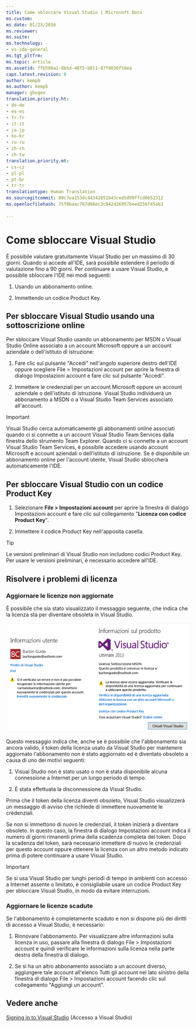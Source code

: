 ```yaml
---
title: Come sbloccare Visual Studio | Microsoft Docs
ms.custom: 
ms.date: 01/23/2016
ms.reviewer: 
ms.suite: 
ms.technology:
- vs-ide-general
ms.tgt_pltfrm: 
ms.topic: article
ms.assetid: ffb580a1-8b5d-48f5-b811-87f8036f50ea
caps.latest.revision: 8
author: kempb
ms.author: kempb
manager: ghogen
translation.priority.ht:
- de-de
- es-es
- fr-fr
- it-it
- ja-jp
- ko-kr
- ru-ru
- zh-cn
- zh-tw
translation.priority.mt:
- cs-cz
- pl-pl
- pt-br
- tr-tr
translationtype: Human Translation
ms.sourcegitcommit: 89c7ea153dc44342851b43ced5d99ffcd0b52312
ms.openlocfilehash: 75f0baac767d66ec3c942d26957beed256f45ab3

---
```

# <a name="how-to-unlock-visual-studio"></a>Come sbloccare Visual Studio
È possibile valutare gratuitamente Visual Studio per un massimo di 30 giorni. Quando si accede all'IDE, sarà possibile estendere il periodo di valutazione fino a 90 giorni. Per continuare a usare Visual Studio, è possibile sbloccare l'IDE nei modi seguenti:  
  
1.  Usando un abbonamento online.  
  
2.  Immettendo un codice Product Key.  
  
## <a name="to-unlock-visual-studio-using-an-online-subscription"></a>Per sbloccare Visual Studio usando una sottoscrizione online  
 Per sbloccare Visual Studio usando un abbonamento per MSDN o Visual Studio Online associato a un account Microsoft oppure a un account aziendale o dell'istituto di istruzione:  
  
1.  Fare clic sul pulsante "Accedi" nell'angolo superiore destro dell'IDE oppure scegliere File > Impostazioni account per aprire la finestra di dialogo Impostazioni account e fare clic sul pulsante "Accedi".  
  
2.  Immettere le credenziali per un account Microsoft oppure un account aziendale o dell'istituto di istruzione. Visual Studio individuerà un abbonamento a MSDN o a Visual Studio Team Services associato all'account.  
  
> [!IMPORTANT]
>  Visual Studio cerca automaticamente gli abbonamenti online associati quando ci si connette a un account Visual Studio Team Services dalla finestra dello strumento Team Explorer. Quando ci si connette a un account Visual Studio Team Services, è possibile accedere usando account Microsoft e account aziendali o dell'istituto di istruzione. Se è disponibile un abbonamento online per l'account utente, Visual Studio sbloccherà automaticamente l'IDE.  
  
## <a name="to-unlock-visual-studio-with-a-product-key"></a>Per sbloccare Visual Studio con un codice Product Key  
  
1.  Selezionare **File > Impostazioni account** per aprire la finestra di dialogo Impostazioni account e fare clic sul collegamento "**Licenza con codice Product Key**".  
  
2.  Immettere il codice Product Key nell'apposita casella.  
  
> [!TIP]
>  Le versioni preliminari di Visual Studio non includono codici  Product Key. Per usare le versioni preliminari, è necessario accedere all'IDE.  
  
## <a name="address-license-problem-states"></a>Risolvere i problemi di licenza  
  
### <a name="update-stale-licenses"></a>Aggiornare le licenze non aggiornate  
 È possibile che sia stato visualizzato il messaggio seguente, che indica che la licenza sta per diventare obsoleta in Visual Studio.  
  
 ![Finestra di dialogo Informazioni utente di Visual Studio](../ide/media/vs2013_userinfo.png "VS2013_UserInfo")  
  
 Questo messaggio indica che, anche se è possibile che l'abbonamento sia ancora valido, il token della licenza usato da Visual Studio per mantenere aggiornato l'abbonamento non è stato aggiornato ed è diventato obsoleto a causa di uno dei motivi seguenti:  
  
1.  Visual Studio non è stato usato o non è stata disponibile alcuna connessione a Internet per un lungo periodo di tempo.  
  
2.  È stata effettuata la disconnessione da Visual Studio.  
  
 Prima che il token della licenza diventi obsoleto, Visual Studio visualizzerà un messaggio di avviso che richiede di immettere nuovamente le credenziali.  
  
 Se non si immettono di nuovo le credenziali, il token inizierà a diventare obsoleto. In questo caso, la finestra di dialogo Impostazioni account indica il numero di giorni rimanenti prima della scadenza completa del token. Dopo la scadenza del token, sarà necessario immettere di nuovo le credenziali per questo account oppure ottenere la licenza con un altro metodo indicato prima di potere continuare a usare Visual Studio.  
  
> [!IMPORTANT]
>  Se si usa Visual Studio per lunghi periodi di tempo in ambienti con accesso a Internet assente o limitato, è consigliabile usare un codice Product Key per sbloccare Visual Studio, in modo da evitare interruzioni.  
  
### <a name="update-expired-licenses"></a>Aggiornare le licenze scadute  
 Se l'abbonamento è completamente scaduto e non si dispone più dei diritti di accesso a Visual Studio, è necessario:  
  
1.  Rinnovare l'abbonamento. Per visualizzare altre informazioni sulla licenza in uso, passare alla finestra di dialogo File > Impostazioni account e quindi verificare le informazioni sulla licenza nella parte destra della finestra di dialogo.  
  
2.  Se si ha un altro abbonamento associato a un account diverso, aggiungere tale account all'elenco Tutti gli account nel lato sinistro della finestra di dialogo File > Impostazioni account facendo clic sul collegamento "Aggiungi un account".  
  
## <a name="see-also"></a>Vedere anche  
 [Signing in to Visual Studio](../ide/signing-in-to-visual-studio.md) (Accesso a Visual Studio)



<!--HONumber=Feb17_HO4-->


